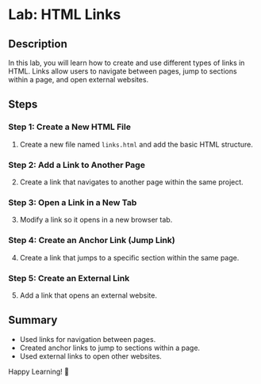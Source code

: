 # Lab: HTML Links

## Description
In this lab, you will learn how to create and use different types of links in HTML. Links allow users to navigate between pages, jump to sections within a page, and open external websites.

## Steps

### Step 1: Create a New HTML File
1. Create a new file named `links.html` and add the basic HTML structure.

### Step 2: Add a Link to Another Page
2. Create a link that navigates to another page within the same project.

### Step 3: Open a Link in a New Tab
3. Modify a link so it opens in a new browser tab.

### Step 4: Create an Anchor Link (Jump Link)
4. Create a link that jumps to a specific section within the same page.

### Step 5: Create an External Link
5. Add a link that opens an external website.

## Summary
- Used links for navigation between pages.
- Created anchor links to jump to sections within a page.
- Used external links to open other websites.

Happy Learning! 🚀
